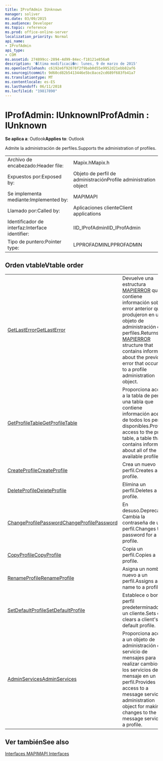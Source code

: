 ```yaml
---
title: IProfAdmin IUnknown
manager: soliver
ms.date: 03/09/2015
ms.audience: Developer
ms.topic: reference
ms.prod: office-online-server
localization_priority: Normal
api_name:
- IProfAdmin
api_type:
- COM
ms.assetid: 274899cc-2894-4d99-84ec-f18121e856a0
description: '�ltima modificaci�n: lunes, 9 de marzo de 2015'
ms.openlocfilehash: c6192e6f92078f2f9bab0d55e9952d21ebb82af6
ms.sourcegitcommit: 9d60cd82b5413446e5bc8ace2cd689f683fb41a7
ms.translationtype: MT
ms.contentlocale: es-ES
ms.lasthandoff: 06/11/2018
ms.locfileid: "19817890"
---
```

# <a name="iprofadmin--iunknown"></a><span data-ttu-id="8e6ab-103">IProfAdmin: IUnknown</span><span class="sxs-lookup"><span data-stu-id="8e6ab-103">IProfAdmin : IUnknown</span></span>

  
  
<span data-ttu-id="8e6ab-104">**Se aplica a**: Outlook</span><span class="sxs-lookup"><span data-stu-id="8e6ab-104">**Applies to**: Outlook</span></span> 
  
<span data-ttu-id="8e6ab-105">Admite la administración de perfiles.</span><span class="sxs-lookup"><span data-stu-id="8e6ab-105">Supports the administration of profiles.</span></span> 
  
|||
|:-----|:-----|
|<span data-ttu-id="8e6ab-106">Archivo de encabezado:</span><span class="sxs-lookup"><span data-stu-id="8e6ab-106">Header file:</span></span>  <br/> |<span data-ttu-id="8e6ab-107">Mapix.h</span><span class="sxs-lookup"><span data-stu-id="8e6ab-107">Mapix.h</span></span>  <br/> |
|<span data-ttu-id="8e6ab-108">Expuestos por:</span><span class="sxs-lookup"><span data-stu-id="8e6ab-108">Exposed by:</span></span>  <br/> |<span data-ttu-id="8e6ab-109">Objeto de perfil de administración</span><span class="sxs-lookup"><span data-stu-id="8e6ab-109">Profile administration object</span></span>  <br/> |
|<span data-ttu-id="8e6ab-110">Se implementa mediante:</span><span class="sxs-lookup"><span data-stu-id="8e6ab-110">Implemented by:</span></span>  <br/> |<span data-ttu-id="8e6ab-111">MAPI</span><span class="sxs-lookup"><span data-stu-id="8e6ab-111">MAPI</span></span>  <br/> |
|<span data-ttu-id="8e6ab-112">Llamado por:</span><span class="sxs-lookup"><span data-stu-id="8e6ab-112">Called by:</span></span>  <br/> |<span data-ttu-id="8e6ab-113">Aplicaciones cliente</span><span class="sxs-lookup"><span data-stu-id="8e6ab-113">Client applications</span></span>  <br/> |
|<span data-ttu-id="8e6ab-114">Identificador de interfaz:</span><span class="sxs-lookup"><span data-stu-id="8e6ab-114">Interface identifier:</span></span>  <br/> |<span data-ttu-id="8e6ab-115">IID_IProfAdmin</span><span class="sxs-lookup"><span data-stu-id="8e6ab-115">IID_IProfAdmin</span></span>  <br/> |
|<span data-ttu-id="8e6ab-116">Tipo de puntero:</span><span class="sxs-lookup"><span data-stu-id="8e6ab-116">Pointer type:</span></span>  <br/> |<span data-ttu-id="8e6ab-117">LPPROFADMIN</span><span class="sxs-lookup"><span data-stu-id="8e6ab-117">LPPROFADMIN</span></span>  <br/> |
   
## <a name="vtable-order"></a><span data-ttu-id="8e6ab-118">Orden vtable</span><span class="sxs-lookup"><span data-stu-id="8e6ab-118">Vtable order</span></span>

|||
|:-----|:-----|
|[<span data-ttu-id="8e6ab-119">GetLastError</span><span class="sxs-lookup"><span data-stu-id="8e6ab-119">GetLastError</span></span>](iprofadmin-getlasterror.md) <br/> |<span data-ttu-id="8e6ab-120">Devuelve una estructura [MAPIERROR](mapierror.md) que contiene información sobre el error anterior que se produjeron en un objeto de administración de perfiles.</span><span class="sxs-lookup"><span data-stu-id="8e6ab-120">Returns a [MAPIERROR](mapierror.md) structure that contains information about the previous error that occurred to a profile administration object.</span></span>  <br/> |
|[<span data-ttu-id="8e6ab-121">GetProfileTable</span><span class="sxs-lookup"><span data-stu-id="8e6ab-121">GetProfileTable</span></span>](iprofadmin-getprofiletable.md) <br/> |<span data-ttu-id="8e6ab-122">Proporciona acceso a la tabla de perfil, una tabla que contiene información acerca de todos los perfiles disponibles.</span><span class="sxs-lookup"><span data-stu-id="8e6ab-122">Provides access to the profile table, a table that contains information about all of the available profiles.</span></span>  <br/> |
|[<span data-ttu-id="8e6ab-123">CreateProfile</span><span class="sxs-lookup"><span data-stu-id="8e6ab-123">CreateProfile</span></span>](iprofadmin-createprofile.md) <br/> |<span data-ttu-id="8e6ab-124">Crea un nuevo perfil.</span><span class="sxs-lookup"><span data-stu-id="8e6ab-124">Creates a new profile.</span></span>  <br/> |
|[<span data-ttu-id="8e6ab-125">DeleteProfile</span><span class="sxs-lookup"><span data-stu-id="8e6ab-125">DeleteProfile</span></span>](iprofadmin-deleteprofile.md) <br/> |<span data-ttu-id="8e6ab-126">Elimina un perfil.</span><span class="sxs-lookup"><span data-stu-id="8e6ab-126">Deletes a profile.</span></span>  <br/> |
|[<span data-ttu-id="8e6ab-127">ChangeProfilePassword</span><span class="sxs-lookup"><span data-stu-id="8e6ab-127">ChangeProfilePassword</span></span>](iprofadmin-changeprofilepassword.md) <br/> |<span data-ttu-id="8e6ab-128">En desuso.</span><span class="sxs-lookup"><span data-stu-id="8e6ab-128">Deprecated.</span></span> <span data-ttu-id="8e6ab-129">Cambia la contraseña de un perfil.</span><span class="sxs-lookup"><span data-stu-id="8e6ab-129">Changes the password for a profile.</span></span>  <br/> |
|[<span data-ttu-id="8e6ab-130">CopyProfile</span><span class="sxs-lookup"><span data-stu-id="8e6ab-130">CopyProfile</span></span>](iprofadmin-copyprofile.md) <br/> |<span data-ttu-id="8e6ab-131">Copia un perfil.</span><span class="sxs-lookup"><span data-stu-id="8e6ab-131">Copies a profile.</span></span>  <br/> |
|[<span data-ttu-id="8e6ab-132">RenameProfile</span><span class="sxs-lookup"><span data-stu-id="8e6ab-132">RenameProfile</span></span>](iprofadmin-renameprofile.md) <br/> |<span data-ttu-id="8e6ab-133">Asigna un nombre nuevo a un perfil.</span><span class="sxs-lookup"><span data-stu-id="8e6ab-133">Assigns a new name to a profile.</span></span>  <br/> |
|[<span data-ttu-id="8e6ab-134">SetDefaultProfile</span><span class="sxs-lookup"><span data-stu-id="8e6ab-134">SetDefaultProfile</span></span>](iprofadmin-setdefaultprofile.md) <br/> |<span data-ttu-id="8e6ab-135">Establece o borra el perfil predeterminado de un cliente.</span><span class="sxs-lookup"><span data-stu-id="8e6ab-135">Sets or clears a client's default profile.</span></span>  <br/> |
|[<span data-ttu-id="8e6ab-136">AdminServices</span><span class="sxs-lookup"><span data-stu-id="8e6ab-136">AdminServices</span></span>](iprofadmin-adminservices.md) <br/> |<span data-ttu-id="8e6ab-137">Proporciona acceso a un objeto de administración del servicio de mensajes para realizar cambios en los servicios de mensaje en un perfil.</span><span class="sxs-lookup"><span data-stu-id="8e6ab-137">Provides access to a message service administration object for making changes to the message services in a profile.</span></span>  <br/> |
   
## <a name="see-also"></a><span data-ttu-id="8e6ab-138">Ver también</span><span class="sxs-lookup"><span data-stu-id="8e6ab-138">See also</span></span>



[<span data-ttu-id="8e6ab-139">Interfaces MAPI</span><span class="sxs-lookup"><span data-stu-id="8e6ab-139">MAPI Interfaces</span></span>](mapi-interfaces.md)

